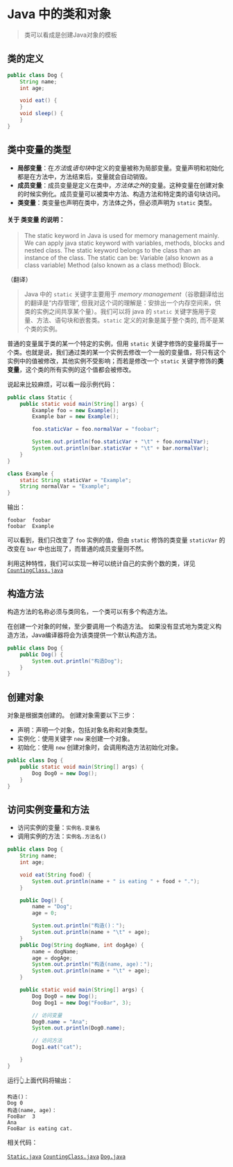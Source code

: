 # Java 中的类和对象

> 类可以看成是创建Java对象的模板

## 类的定义

```java
public class Dog {
    String name;
    int age;

    void eat() {
    }
    void sleep() {
    }
}
```

## 类中变量的类型

* **局部变量**：在*方法*或*语句块*中定义的变量被称为局部变量。变量声明和初始化都是在方法中，方法结束后，变量就会自动销毁。
* **成员变量**：成员变量是定义在类中，*方法体之外*的变量。这种变量在创建对象的时候实例化。成员变量可以被类中方法、构造方法和特定类的语句块访问。
* **类变量**：类变量也声明在类中，方法体之外，但必须声明为 `static` 类型。

#### 关于 **类变量** 的说明：

> The static keyword in Java is used for memory management mainly. We can apply java static keyword with variables, methods, blocks and nested class. The static keyword belongs to the class than an instance of the class. The static can be: Variable (also known as a class variable) Method (also known as a class method) Block.

（翻译）

> Java 中的 `static` 关键字主要用于 *memory management*（谷歌翻译给出的翻译是“内存管理”, 但我对这个词的理解是：安排出一个内存空间来，供类的实例之间共享某个量）。我们可以将 java 的 `static` 关键字施用于变量、方法、语句块和嵌套类。`static` 定义的对象是属于整个类的, 而不是某个类的实例。

普通的变量属于类的某一个特定的实例，但用 `static` 关键字修饰的变量将属于一个类。也就是说，我们通过类的某一个实例去修改一个一般的变量值，将只有这个实例中的值被修改，其他实例不受影响；而若是修改一个 `static` 关键字修饰的**类变量**，这个类的所有实例的这个值都会被修改。

说起来比较麻烦，可以看一段示例代码：

```java
public class Static {
	public static void main(String[] args) {
		Example foo = new Example();
		Example bar = new Example();

		foo.staticVar = foo.normalVar = "foobar";

		System.out.println(foo.staticVar + "\t" + foo.normalVar);
		System.out.println(bar.staticVar + "\t" + bar.normalVar);
	}
}

class Example {
	static String staticVar = "Example";
	String normalVar = "Example";
}
```
输出：
```
foobar	foobar
foobar	Example
```

可以看到，我们只改变了 `foo` 实例的值，但由 `static` 修饰的类变量 `staticVar` 的改变在 `bar` 中也出现了，而普通的成员变量则不然。

利用这种特性，我们可以实现一种可以统计自己的实例个数的类，详见 [`CountingClass.java`](LearnAndroidDevelopment/Daily/cdfmlr/src/CountingClass.java)



## 构造方法

构造方法的名称必须与类同名，一个类可以有多个构造方法。

在创建一个对象的时候，至少要调用一个构造方法。
如果没有显式地为类定义构造方法，Java编译器将会为该类提供一个默认构造方法。

```java
public class Dog {
	public Dog() {
		System.out.println("构造Dog");
	}
}
```

## 创建对象

对象是根据类创建的。
创建对象需要以下三步：

* 声明：声明一个对象，包括对象名称和对象类型。
* 实例化：使用关键字 `new` 来创建一个对象。
* 初始化：使用 `new` 创建对象时，会调用构造方法初始化对象。

```java
public class Dog {
	public static void main(String[] args) {
		Dog Dog0 = new Dog();
	}
}
```

## 访问实例变量和方法

* 访问实例的变量：`实例名.变量名`
* 调用实例的方法：`实例名.方法名()`

```java
public class Dog {
	String name;
	int age;

	void eat(String food) {
		System.out.println(name + " is eating " + food + ".");
	}

	public Dog() {
		name = "Dog";
		age = 0;

		System.out.println("构造()：");
		System.out.println(name + "\t" + age);
	}
	public Dog(String dogName, int dogAge) {
		name = dogName;
		age = dogAge;
		System.out.println("构造(name, age)：");
		System.out.println(name + "\t" + age);
	}

	public static void main(String[] args) {
		Dog Dog0 = new Dog();
		Dog Dog1 = new Dog("FooBar", 3);

		// 访问变量 
		Dog0.name = "Ana";
		System.out.println(Dog0.name);

		// 访问方法
		Dog1.eat("cat");

	}
}
```

运行👆上面代码将输出：

```
构造()：
Dog	0
构造(name, age)：
FooBar	3
Ana
FooBar is eating cat.
```

相关代码：

[`Static.java`](LearnAndroidDevelopment/Daily/cdfmlr/src/Static.java)
[`CountingClass.java`](LearnAndroidDevelopment/Daily/cdfmlr/src/CountingClass.java)
[`Dog.java`](LearnAndroidDevelopment/Daily/cdfmlr/src/Dog.java)